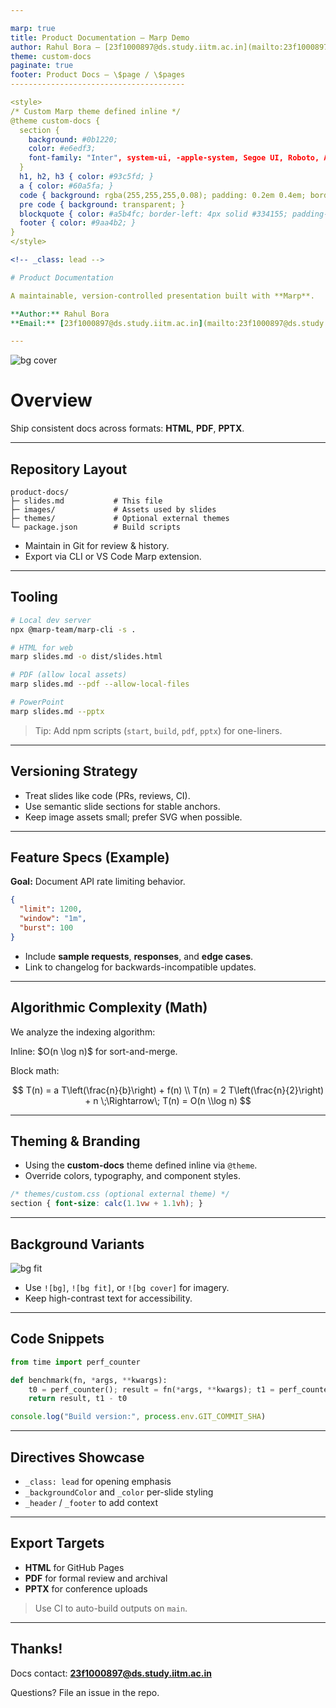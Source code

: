 ```yaml
---

marp: true
title: Product Documentation — Marp Demo
author: Rahul Bora — [23f1000897@ds.study.iitm.ac.in](mailto:23f1000897@ds.study.iitm.ac.in)
theme: custom-docs
paginate: true
footer: Product Docs — \$page / \$pages
---------------------------------------

<style>
/* Custom Marp theme defined inline */
@theme custom-docs {
  section {
    background: #0b1220;
    color: #e6edf3;
    font-family: "Inter", system-ui, -apple-system, Segoe UI, Roboto, Arial, sans-serif;
  }
  h1, h2, h3 { color: #93c5fd; }
  a { color: #60a5fa; }
  code { background: rgba(255,255,255,0.08); padding: 0.2em 0.4em; border-radius: 6px; }
  pre code { background: transparent; }
  blockquote { color: #a5b4fc; border-left: 4px solid #334155; padding-left: 12px; }
  footer { color: #9aa4b2; }
}
</style>

<!-- _class: lead -->

# Product Documentation

A maintainable, version-controlled presentation built with **Marp**.

**Author:** Rahul Bora
**Email:** [23f1000897@ds.study.iitm.ac.in](mailto:23f1000897@ds.study.iitm.ac.in)

---
```


<!-- A slide with a full-bleed background image -->

![bg cover](images/hero.jpg)

# Overview

Ship consistent docs across formats: **HTML**, **PDF**, **PPTX**.

---

## Repository Layout

```
product-docs/
├─ slides.md           # This file
├─ images/             # Assets used by slides
├─ themes/             # Optional external themes
└─ package.json        # Build scripts
```

* Maintain in Git for review & history.
* Export via CLI or VS Code Marp extension.

---

<!-- _header: Install & Build -->

## Tooling

```bash
# Local dev server
npx @marp-team/marp-cli -s .

# HTML for web
marp slides.md -o dist/slides.html

# PDF (allow local assets)
marp slides.md --pdf --allow-local-files

# PowerPoint
marp slides.md --pptx
```

> Tip: Add npm scripts (`start`, `build`, `pdf`, `pptx`) for one-liners.

---

<!-- _backgroundColor: #111827 -->

<!-- _color: #fca5a5 -->

## Versioning Strategy

* Treat slides like code (PRs, reviews, CI).
* Use semantic slide sections for stable anchors.
* Keep image assets small; prefer SVG when possible.

---

## Feature Specs (Example)

**Goal:** Document API rate limiting behavior.

```json
{
  "limit": 1200,
  "window": "1m",
  "burst": 100
}
```

* Include **sample requests**, **responses**, and **edge cases**.
* Link to changelog for backwards-incompatible updates.

---

## Algorithmic Complexity (Math)

We analyze the indexing algorithm:

Inline: \$O(n \log n)\$ for sort-and-merge.

Block math:

$$
T(n) = a T\left(\frac{n}{b}\right) + f(n) \\
T(n) = 2 T\left(\frac{n}{2}\right) + n \;\Rightarrow\; T(n) = O(n \\log n)
$$

---

## Theming & Branding

* Using the **custom-docs** theme defined inline via `@theme`.
* Override colors, typography, and component styles.

```css
/* themes/custom.css (optional external theme) */
section { font-size: calc(1.1vw + 1.1vh); }
```

---

## Background Variants

![bg fit](images/diagram.png)

* Use `![bg]`, `![bg fit]`, or `![bg cover]` for imagery.
* Keep high-contrast text for accessibility.

---

## Code Snippets

```python
from time import perf_counter

def benchmark(fn, *args, **kwargs):
    t0 = perf_counter(); result = fn(*args, **kwargs); t1 = perf_counter()
    return result, t1 - t0
```

```javascript
console.log("Build version:", process.env.GIT_COMMIT_SHA)
```

---

## Directives Showcase

<!-- _class: lead -->

* `_class: lead` for opening emphasis
* `_backgroundColor` and `_color` per-slide styling
* `_header` / `_footer` to add context

<!-- _footer: Support: 23f1000897@ds.study.iitm.ac.in -->

---

## Export Targets

* **HTML** for GitHub Pages
* **PDF** for formal review and archival
* **PPTX** for conference uploads

> Use CI to auto-build outputs on `main`.

---

## Thanks!

Docs contact: **[23f1000897@ds.study.iitm.ac.in](mailto:23f1000897@ds.study.iitm.ac.in)**

Questions? File an issue in the repo.
